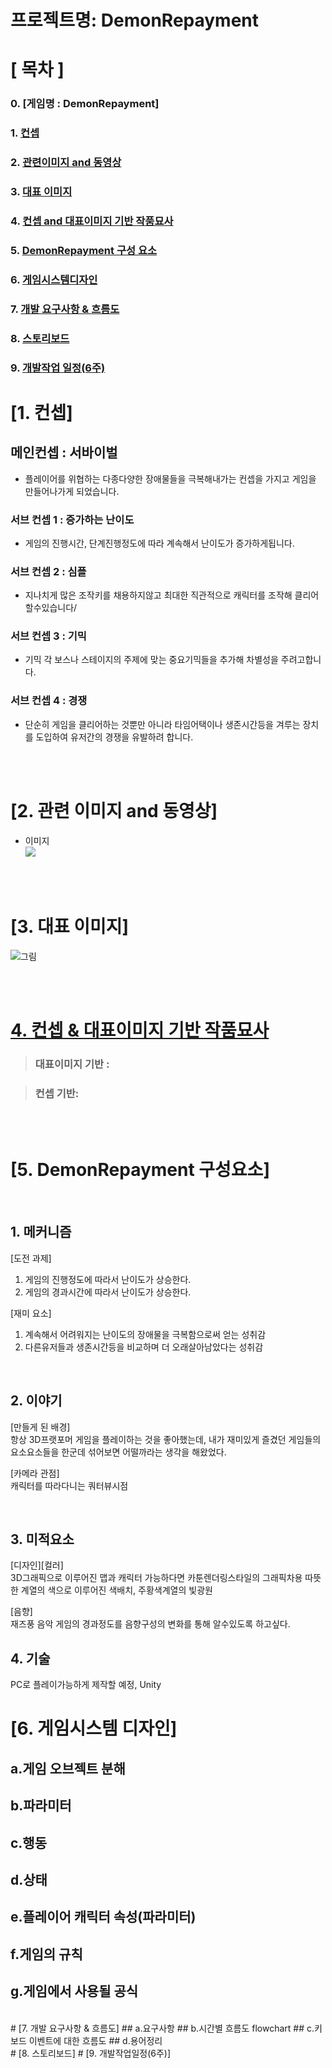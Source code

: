 
# 프로젝트명: DemonRepayment

# [ 목차 ]
### 0. [게임명 : DemonRepayment]
### 1. [컨셉](#1.-컨셉)
### 2. [관련이미지 and 동영상](#2.-관련이미지-and-동영상)
### 3. [대표 이미지](#3.-대표-이미지)
### 4. [컨셉 and 대표이미지 기반 작품묘사](#4.-대표이미지-기반-작품묘사)
### 5. [DemonRepayment 구성 요소](#5.demonrepayment-구성-요소)
### 6. [게임시스템디자인](#6.-게임시스템디자인)
### 7. [개발 요구사항 & 흐름도](#7.-개발-요구사항-&-흐름도)
### 8. [스토리보드](#8.-스토리보드)
### 9. [개발작업 일정(6주)](#9.-개발작업-일정)
# [1. 컨셉]

## 메인컨셉 : 서바이벌

- 플레이어를 위협하는 다종다양한 장애물들을 극복해내가는 컨셉을 가지고 게임을 만들어나가게 되었습니다.

### 서브 컨셉 1 : 증가하는 난이도

- 게임의 진행시간, 단계진행정도에 따라 계속해서 난이도가 증가하게됩니다.

### 서브 컨셉 2 : 심플

- 지나치게 많은 조작키를 채용하지않고 최대한 직관적으로 캐릭터를 조작해 클리어할수있습니다/

### 서브 컨셉 3 : 기믹

- 기믹 각 보스나 스테이지의 주제에 맞는 중요기믹들을 추가해 차별성을 주려고합니다.

### 서브 컨셉 4 : 경쟁

- 단순히 게임을 클리어하는 것뿐만 아니라 타임어택이나 생존시간등을 겨루는 장치를 도입하여 유저간의 경쟁을 유발하려 합니다.

<br><br>

# [2. 관련 이미지 and 동영상]

- 이미지  
  <img src="./img/엔터더건전.jpg">


<br><br>

# [3. 대표 이미지]

![그림](./img/user-images.githubusercontent.com/58819984/142895590-17d83431-dfa9-4684-b77f-d63af8b4fc6f.jpg)

<br><br>

# [4. 컨셉 & 대표이미지 기반 작품묘사](#3)

> ### 대표이미지 기반 : 

> ### 컨셉 기반:

<br><br>

# [5. DemonRepayment 구성요소]
<br>

## 1. 메커니즘

[도전 과제]

1. 게임의 진행정도에 따라서 난이도가 상승한다.
2. 게임의 경과시간에 따라서 난이도가 상승한다.

[재미 요소]

1. 계속해서 어려워지는 난이도의 장애물을 극복함으로써 얻는 성취감
2. 다른유저들과 생존시간등을 비교하며 더 오래살아남았다는 성취감

<br>

## 2. 이야기

[만들게 된 배경]  
항상 3D프랫포머 게임을 플레이하는 것을 좋아했는데,
내가 재미있게 즐겼던 게임들의 요소요소들을 한군데 섞어보면 어떨까라는 생각을 해왔었다.

[카메라 관점]  
캐릭터를 따라다니는 쿼터뷰시점

<br>

## 3. 미적요소

[디자인][컬러]  
3D그래픽으로 이루어진 맵과 캐릭터
가능하다면 카툰렌더링스타일의 그래픽차용
따뜻한 계열의 색으로 이루어진 색배치, 주황색계열의 빛광원

[음향]  
재즈풍 음악
게임의 경과정도를 음향구성의 변화를 통해 알수있도록 하고싶다.
<br>

## 4. 기술
PC로 플레이가능하게 제작할 예정, Unity

# [6. 게임시스템 디자인]
## a.게임 오브젝트 분해
## b.파라미터
## c.행동
## d.상태
## e.플레이어 캐릭터 속성(파라미터)
## f.게임의 규칙
## g.게임에서 사용될 공식
<br>
# [7. 개발 요구사항 & 흐름도]
## a.요구사항
## b.시간별 흐름도 flowchart
## c.키보드 이벤트에 대한 흐름도
## d.용어정리
<br>
# [8. 스토리보드]
# [9. 개발작업일정(6주)]
